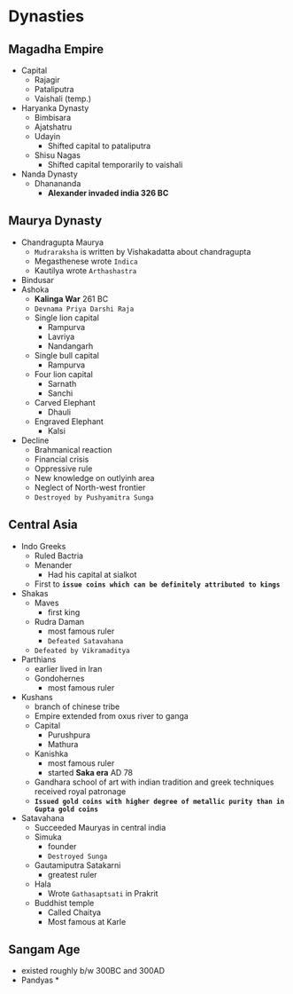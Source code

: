 # Dynasties

## Magadha Empire
* Capital
	* Rajagir
	* Pataliputra
	* Vaishali (temp.)
* Haryanka Dynasty
	* Bimbisara
	* Ajatshatru
	* Udayin
		* Shifted capital to pataliputra
	* Shisu Nagas
		* Shifted capital temporarily to vaishali
* Nanda Dynasty
	* Dhanananda
		* **Alexander invaded india 326 BC**

## Maurya Dynasty
* Chandragupta Maurya
	* `Mudraraksha` is written by Vishakadatta about chandragupta
	* Megasthenese wrote `Indica`
	* Kautilya wrote `Arthashastra`
* Bindusar
* Ashoka
	* **Kalinga War** 261 BC
	* `Devnama Priya Darshi Raja`
	* Single lion capital
		* Rampurva
		* Lavriya
		* Nandangarh
	* Single bull capital
		* Rampurva
	* Four lion capital
		* Sarnath
		* Sanchi
	* Carved Elephant
		* Dhauli
	* Engraved Elephant
		* Kalsi
* Decline
	* Brahmanical reaction
	* Financial crisis
	* Oppressive rule
	* New knowledge on outlyinh area
	* Neglect of North-west frontier
	* `Destroyed by Pushyamitra Sunga`

## Central Asia
* Indo Greeks
	* Ruled Bactria
	* Menander
		* Had his capital at sialkot
	* First to **`issue coins which can be definitely attributed to kings`**
* Shakas
	* Maves
		* first king
	* Rudra Daman
		* most famous ruler
		* `Defeated Satavahana`
	* `Defeated by Vikramaditya`
* Parthians
	* earlier lived in Iran
	* Gondohernes
		* most famous ruler
* Kushans
	* branch of chinese tribe
	* Empire extended from oxus river to ganga
	* Capital
		* Purushpura
		* Mathura
	* Kanishka
		* most famous ruler
		* started **Saka era** AD 78
	* Gandhara school of art with indian tradition and greek techniques received royal patronage
	* **`Issued gold coins with higher degree of metallic purity than in Gupta gold coins`**
* Satavahana
	* Succeeded Mauryas in central india
	* Simuka
		* founder
		* `Destroyed Sunga`
	* Gautamiputra Satakarni
		* greatest ruler
	* Hala
		* Wrote `Gathasaptsati` in Prakrit
	* Buddhist temple
		* Called Chaitya
		* Most famous at Karle

## Sangam Age
* existed roughly b/w 300BC and 300AD
* Pandyas
	* 